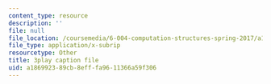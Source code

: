 ```yaml
---
content_type: resource
description: ''
file: null
file_location: /coursemedia/6-004-computation-structures-spring-2017/a186992389cb8efffa9611366a59f306_VHVsCE9XmQk.srt
file_type: application/x-subrip
resourcetype: Other
title: 3play caption file
uid: a1869923-89cb-8eff-fa96-11366a59f306
---
```

